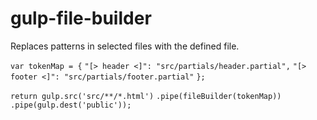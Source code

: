 gulp-file-builder
=================
Replaces patterns in selected files with the defined file.

   `var tokenMap = {`
     `"[> header <]": "src/partials/header.partial",`
     `"[> footer <]": "src/partials/footer.partial"`
   `};`
 
   `return gulp.src('src/**/*.html')`
   `.pipe(fileBuilder(tokenMap))`
   `.pipe(gulp.dest('public'));`